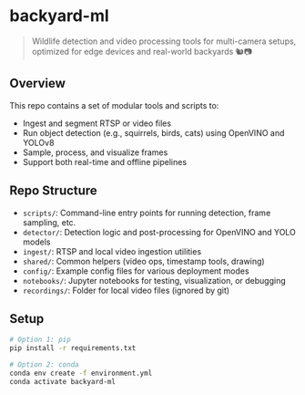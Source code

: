 # backyard-ml

> Wildlife detection and video processing tools for multi-camera setups, optimized for edge devices and real-world backyards 🐿️📷

## Overview

This repo contains a set of modular tools and scripts to:
- Ingest and segment RTSP or video files
- Run object detection (e.g., squirrels, birds, cats) using OpenVINO and YOLOv8
- Sample, process, and visualize frames
- Support both real-time and offline pipelines

## Repo Structure

- `scripts/`: Command-line entry points for running detection, frame sampling, etc.
- `detector/`: Detection logic and post-processing for OpenVINO and YOLO models
- `ingest/`: RTSP and local video ingestion utilities
- `shared/`: Common helpers (video ops, timestamp tools, drawing)
- `config/`: Example config files for various deployment modes
- `notebooks/`: Jupyter notebooks for testing, visualization, or debugging
- `recordings/`: Folder for local video files (ignored by git)

## Setup

```bash
# Option 1: pip
pip install -r requirements.txt

# Option 2: conda
conda env create -f environment.yml
conda activate backyard-ml
